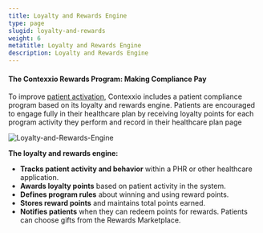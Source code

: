 ```yaml
---
title: Loyalty and Rewards Engine
type: page
slugid: loyalty-and-rewards
weight: 6
metatitle: Loyalty and Rewards Engine
description: Loyalty and Rewards Engine
---
```

#### The Contexxio Rewards Program: Making Compliance Pay

To improve [patient activation](/solutions/contexxio/#pa), Contexxio includes a patient compliance program based on its loyalty and rewards engine. Patients are encouraged to engage fully in their healthcare plan by receiving loyalty points for each program activity they perform and record in their healthcare plan page

![Loyalty-and-Rewards-Engine](knowledge-center/assets-natural/brand/www.netspective.com/solutions/contexxio/Loyalty-and-Rewards-Engine.jpg#center)

**The loyalty and rewards engine:**

* **Tracks patient activity and behavior** within a PHR or other healthcare application.
* **Awards loyalty points** based on patient activity in the system.
* **Defines program rules** about winning and using reward points.
* **Stores reward points** and maintains total points earned.
* **Notifies patients** when they can redeem points for rewards. Patients can choose gifts from the Rewards Marketplace.